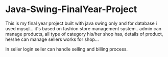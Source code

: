 # Java-Swing-FinalYear-Project
This is my final year project built with java swing only and for database i used mysql...
it's based on fashion store management system..
admin can manage products, all type of category his/her shop has, details of product, he/she can manage sellers works for shop...

In seller login seller can handle selling and billing process.

